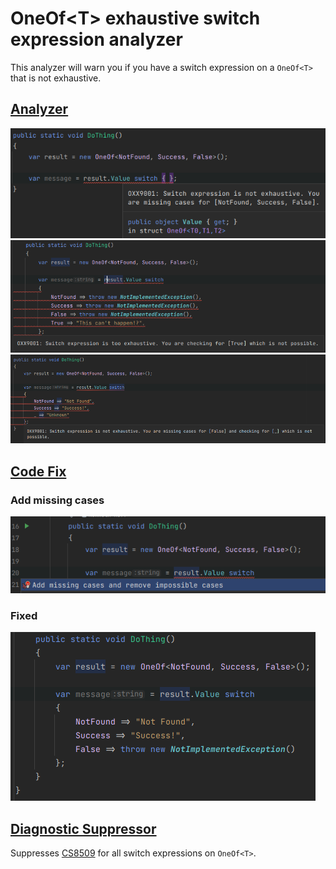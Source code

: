 # OneOf\<T> exhaustive switch expression analyzer

This analyzer will warn you if you have a switch expression on a `OneOf<T>` that is not exhaustive.

## [Analyzer](OneOfExhaustiveSwitchExpressionAnalyzer.cs)
![Analyzer - Not Exhaustive](assets/Analyzer_NotExhaustive.png)
![Analyzer - Too Exhaustive](assets/Analyzer_TooExhaustive.png)
![Analyzer - Both](assets/Analyzer_Both.png)

## [Code Fix](OneOfExhaustiveSwitchExpressionCodeFixProvider.cs)

### Add missing cases
![Code Fix - Selector](assets/CodeFix_Selector.png)

### Fixed
![Code Fix - Fixed](assets/CodeFix_Fixed.png)

## [Diagnostic Suppressor](OneOfExhaustiveSwitchExpressionDiagnosticSuppressor.cs)

Suppresses [CS8509](https://learn.microsoft.com/en-us/dotnet/csharp/language-reference/compiler-messages/pattern-matching-warnings) for all switch expressions on `OneOf<T>`.